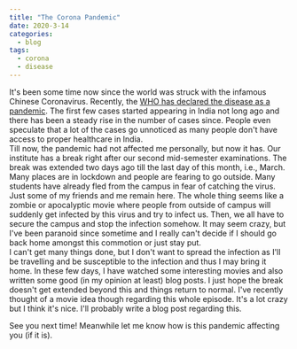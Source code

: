 ```yaml
---
title: "The Corona Pandemic"
date: 2020-3-14
categories:
  - blog
tags:
  - corona
  - disease
---
```


It's been some time now since the world was struck with the infamous Chinese Coronavirus. Recently, the [WHO has declared the disease as a pandemic](https://www.who.int/dg/speeches/detail/who-director-general-s-opening-remarks-at-the-media-briefing-on-covid-19---11-march-2020). The first few cases started appearing in India not long ago and there has been a steady rise in the number of cases since. People even speculate that a lot of the cases go unnoticed as many people don't have access to proper healthcare in India.  
Till now, the pandemic had not affected me personally, but now it has. Our institute has a break right after our second mid-semester examinations. The break was extended two days ago till the last day of this month, i.e., March. Many places are in lockdown and people are fearing to go outside. Many students have already fled from the campus in fear of catching the virus. Just some of my friends and me remain here. The whole thing seems like a zombie or apocalyptic movie where people from outside of campus will suddenly get infected by this virus and try to infect us. Then, we all have to secure the campus and stop the infection somehow. It may seem crazy, but I've been paranoid since sometime and I really can't decide if I should go back home amongst this commotion or just stay put.  
I can't get many things done, but I don't want to spread the infection as I'll be travelling and be susceptible to the infection and thus I may bring it home. In these few days, I have watched some interesting movies and also written some good (in my opinion at least) blog posts. I just hope the break doesn't get extended beyond this and things return to normal. I've recently thought of a movie idea though regarding this whole episode. It's a lot crazy but I think it's nice. I'll probably write a blog post regarding this.

See you next time! Meanwhile let me know how is this pandemic affecting you (if it is). 
